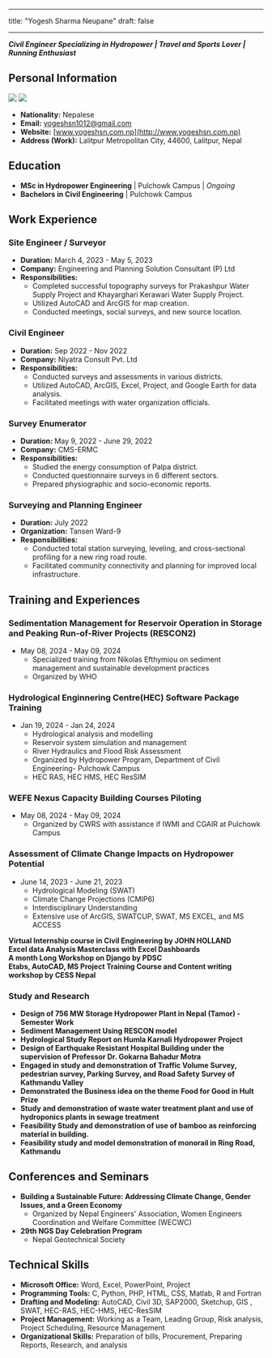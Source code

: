
---
title: "Yogesh Sharma Neupane"
draft: false

---
**_Civil Engineer Specializing in Hydropower | Travel and Sports Lover  | Running Enthusiast_**
## Personal Information
![](https://thumbs2.imgbox.com/59/83/UXhzLABp_t.png) ![](https://thumbs2.imgbox.com/8f/57/MCZTS6b5_t.png)
- **Nationality:** Nepalese
- **Email:** [yogeshsn1012@gmail.com](mailto:yogeshsn1012@gmail.com)
- **Website:** [www.yogeshsn.com.np](http://www.yogeshsn.com.np)
- **Address (Work):** Lalitpur Metropolitan City, 44600, Lalitpur, Nepal

## Education

-  **MSc in Hydropower Engineering**  | Pulchowk Campus | *Ongoing*
- **Bachelors in Civil Engineering**         |       Pulchowk Campus


## Work Experience

### Site Engineer / Surveyor
- **Duration:** March 4, 2023 - May 5, 2023
- **Company:** Engineering and Planning Solution Consultant (P) Ltd
- **Responsibilities:**
  - Completed successful topography surveys for Prakashpur Water Supply Project and Khayarghari Kerawari Water Supply Project.
  - Utilized AutoCAD and ArcGIS for map creation.
  - Conducted meetings, social surveys, and new source location.

### Civil Engineer
- **Duration:** Sep 2022 - Nov 2022
- **Company:** Niyatra Consult Pvt. Ltd
- **Responsibilities:**
  - Conducted surveys and assessments in various districts.
  - Utilized AutoCAD, ArcGIS, Excel, Project, and Google Earth for data analysis.
  - Facilitated meetings with water organization officials.

### Survey Enumerator
- **Duration:** May 9, 2022 - June 29, 2022
- **Company:** CMS-ERMC
- **Responsibilities:**
  - Studied the energy consumption of Palpa district.
  - Conducted questionnaire surveys in 6 different sectors.
  - Prepared physiographic and socio-economic reports.

### Surveying and Planning Engineer
- **Duration:** July 2022
- **Organization:** Tansen Ward-9
- **Responsibilities:**
  - Conducted total station surveying, leveling, and cross-sectional profiling for a new ring road route.
  - Facilitated community connectivity and planning for improved local infrastructure.


## Training and Experiences
### Sedimentation Management for Reservoir Operation in Storage and Peaking Run-of-River Projects (RESCON2)
- May 08, 2024 - May 09, 2024
  - Specialized training from Nikolas Efthymiou on sediment management and sustainable development practices
  - Organized by WHO 

### Hydrological Enginnering Centre(HEC) Software Package Training
- Jan 19, 2024 - Jan 24, 2024
  - Hydrological analysis and modelling
  - Reservoir system simulation and management
  - River Hydraulics and Flood Risk Assessment
  - Organized by Hydropower Program, Department of Civil Engineering- Pulchowk Campus
  - HEC RAS, HEC HMS, HEC ResSIM 

### WEFE Nexus Capacity Building Courses Piloting
- May 08, 2024 - May 09, 2024
  - Organized by CWRS with assistance if IWMI and CGAIR at Pulchowk Campus


### Assessment of Climate Change Impacts on Hydropower Potential
- June 14, 2023 - June 21, 2023
  - Hydrological Modeling (SWAT)
  - Climate Change Projections (CMIP6)
  - Interdisciplinary Understanding
  - Extensive use of ArcGIS, SWATCUP, SWAT, MS EXCEL, and MS ACCESS

**Virtual Internship course in Civil Engineering by JOHN HOLLAND**  
**Excel data Analysis Masterclass with Excel Dashboards**   
**A month Long Workshop on Django by PDSC**  
**Etabs, AutoCAD, MS Project Training Course and Content writing workshop by CESS Nepal**

### Study and Research 
- **Design of 756 MW Storage Hydropower Plant in Nepal (Tamor) - Semester Work**
- **Sediment Management Using RESCON model**
- **Hydrological Study Report on Humla Karnali Hydropower Project**
- **Design of Earthquake Resistant Hospital Building under the supervision of Professor Dr. Gokarna Bahadur Motra**
- **Engaged in study and demonstration of Traffic Volume Survey, pedestrian survey, Parking Survey, and Road Safety Survey of Kathmandu Valley**
- **Demonstrated the Business idea on the theme Food for Good in Hult Prize**
- **Study and demonstration of waste water treatment plant and use of hydroponics plants in sewage treatment**
- **Feasibility Study and demonstration of use of bamboo as reinforcing material in building.**
- **Feasibility study and model demonstration of monorail in Ring Road, Kathmandu**


## Conferences and Seminars

- **Building a Sustainable Future: Addressing Climate Change, Gender Issues, and a Green Economy**
  - Organized by Nepal Engineers' Association, Women Engineers Coordination and Welfare Committee (WECWC)
- **29th NGS Day Celebration Program**
  - Nepal Geotechnical Society

## Technical Skills

- **Microsoft Office:** Word, Excel, PowerPoint, Project
- **Programming Tools:** C, Python, PHP, HTML, CSS, Matlab, R and Fortran
- **Drafting and Modeling:** AutoCAD, Civil 3D, SAP2000, Sketchup, GIS , SWAT, HEC-RAS, HEC-HMS, HEC-ResSIM
- **Project Management:** Working as a Team, Leading Group, Risk analysis, Project Scheduling, Resource Management
- **Organizational Skills:** Preparation of bills, Procurement, Preparing Reports, Research, and analysis

